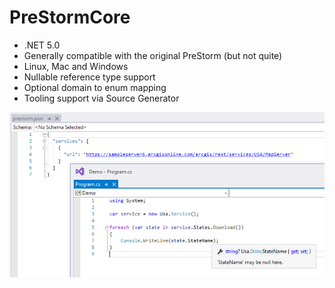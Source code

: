 # PreStormCore

- .NET 5.0
- Generally compatible with the original PreStorm (but not quite)
- Linux, Mac and Windows
- Nullable reference type support
- Optional domain to enum mapping
- Tooling support via Source Generator

![Demo](demo1.png)
